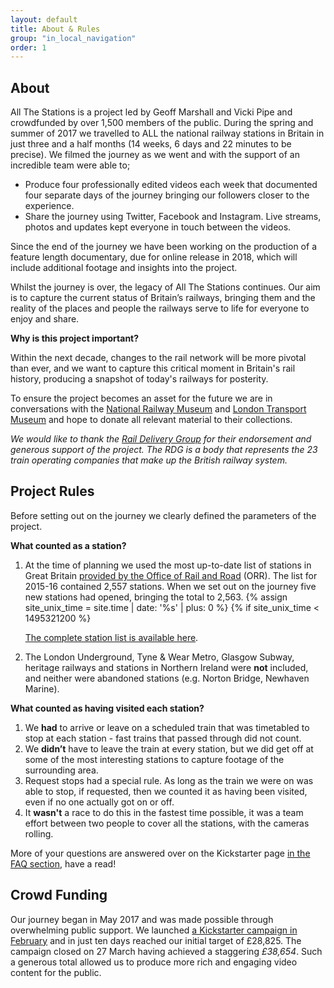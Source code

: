 ```yaml
---
layout: default
title: About & Rules
group: "in_local_navigation"
order: 1
---
```


<a name="project"></a>

## About

All The Stations is a project led by Geoff Marshall and Vicki Pipe and crowdfunded by over 1,500 members of the public. During the spring and summer of 2017 we travelled to ALL the national railway stations in Britain in just three and a half months (14 weeks, 6 days and 22 minutes to be precise). We filmed the journey as we went and with the support of an incredible team were able to; 

- Produce four professionally edited videos each week that documented four separate days of the journey bringing our followers closer to the experience.
- Share the journey using Twitter, Facebook and Instagram. Live streams, photos and updates kept everyone in touch between the videos.

Since the end of the journey we have been working on the production of a feature length documentary, due for online release in 2018, which will include additional footage and insights into the project. 

Whilst the journey is over, the legacy of All The Stations continues. Our aim is to capture the current status of Britain’s railways, bringing them and the reality of the places and people the railways serve to life for everyone to enjoy and share.



**Why is this project important?**

Within the next decade, changes to the rail network will be more pivotal than ever, and we want to capture this critical moment in Britain's rail history, producing a snapshot of today's railways for posterity.

To ensure the project becomes an asset for the future we are in conversations with the <a href="http://www.nrm.org.uk/" target="new">National Railway Museum</a> and <a href="http://www.ltmuseum.co.uk/" target="new">London Transport Museum</a> and hope to donate all relevant material to their collections.

<em>We would like to thank the <a href="http://www.raildeliverygroup.com/" target="new">Rail Delivery Group</a> for their endorsement and generous support of the project. The RDG is a body that represents the 23 train operating companies that make up the British railway system.</em>

<a name="rules"></a>



## Project Rules

Before setting out on the journey we clearly defined the parameters of the project. 

**What counted as a station?**

1. At the time of planning we used the most up-to-date list of stations in Great Britain <a href="http://orr.gov.uk/statistics/published-stats/station-usage-estimates" target="new">provided by the Office of Rail and Road</a> (ORR). The list for 2015-16 contained 2,557 stations. When we set out on the journey five new stations had opened, bringing the total to 2,563.
    {% assign site_unix_time = site.time | date: '%s' | plus: 0 %}
    {% if site_unix_time < 1495321200 %} 
    
    <a href="/stationlist">The complete station list is available here</a>.
2. The London Underground, Tyne &amp; Wear Metro, Glasgow Subway, heritage railways and stations in Northern Ireland were **not** included, and neither were abandoned stations (e.g. Norton Bridge, Newhaven Marine).

**What counted as having visited each station?**

1. We **had** to arrive or leave on a scheduled train that was timetabled to stop at each station - fast trains that passed through did not count.
2. We **didn’t** have to leave the train at every station, but we did get off at some of the most interesting stations to capture footage of the surrounding area. 
3. Request stops had a special rule. As long as the train we were on was able to stop, if requested, then we counted it as having been visited, even if no one actually got on or off.
4. It **wasn't** a race to do this in the fastest time possible, it was a team effort between two people to cover all the stations, with the cameras rolling.

More of your questions are answered over on the Kickstarter page <a href="https://www.kickstarter.com/projects/562621903/all-the-stations/faqs" target="new">in the FAQ section</a>, have a read!



## Crowd Funding

Our journey began in May 2017 and was made possible through overwhelming public support. We launched <a href="https://www.kickstarter.com/projects/562621903/all-the-stations" target="new">a Kickstarter campaign in February</a> and in just ten days reached our initial target of £28,825. The campaign closed on 27 March having achieved a staggering *£38,654*. Such a generous total allowed us to produce more rich and engaging video content for the public.
